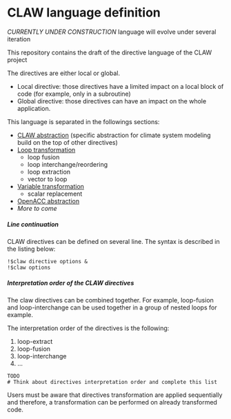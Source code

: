 # CLAW language definition

*CURRENTLY UNDER CONSTRUCTION* language will evolve under several iteration

This repository contains the draft of the directive language of the CLAW
project

The directives are either local or global.

* Local directive: those directives have a limited impact on a local block of
code (for example, only in a subroutine)
* Global directive: those directives can have an impact on the whole
application.


This language is separated in the followings sections:
* [CLAW abstraction](https://github.com/C2SM-RCM/claw-language-definition/blob/master/definition/claw-abstraction.md) (specific abstraction for climate system modeling build
  on the top of other directives)
* [Loop transformation](https://github.com/C2SM-RCM/claw-language-definition/blob/master/definition/loop-transform.md)
  * loop fusion
  * loop interchange/reordering
  * loop extraction
  * vector to loop
* [Variable transformation](https://github.com/C2SM-RCM/claw-language-definition/blob/master/definition/var-transform.md)
  * scalar replacement
* [OpenACC abstraction](https://github.com/C2SM-RCM/claw-language-definition/blob/master/definition/openacc-abstraction.md)
* *More to come*

##### Line continuation
CLAW directives can be defined on several line. The syntax is described in the
listing below:

```Fortran
!$claw directive options &
!$claw options
```


##### Interpretation order of the CLAW directives
The claw directives can be combined together. For example, loop-fusion and
loop-interchange can be used together in a group of nested loops for example.

The interpretation order of the directives is the following:

1. loop-extract
2. loop-fusion
3. loop-interchange
4. ...

<!--- TODO --->
```
TODO
# Think about directives interpretation order and complete this list
```

Users must be aware that directives transformation are applied sequentially and
therefore, a transformation can be performed on already transformed code.
